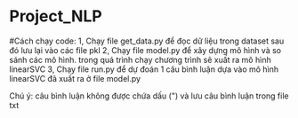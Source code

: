# Project_NLP

#Cách chạy code:
1, Chạy file get_data.py để đọc dữ liệu trong dataset sau đó lưu lại vào các file pkl
2, Chạy file model.py để xây dựng mô hình và so sánh các mô hình. trong quá trình chạy chương trình sẽ xuất ra mô hình linearSVC 
3, Chạy file run.py để dự đoán 1 câu bình luận dựa vào mô hình linearSVC đã xuất ra ở file model.py 

Chú ý: câu bình luận không được chứa dấu (") và lưu câu bình luận trong file txt
